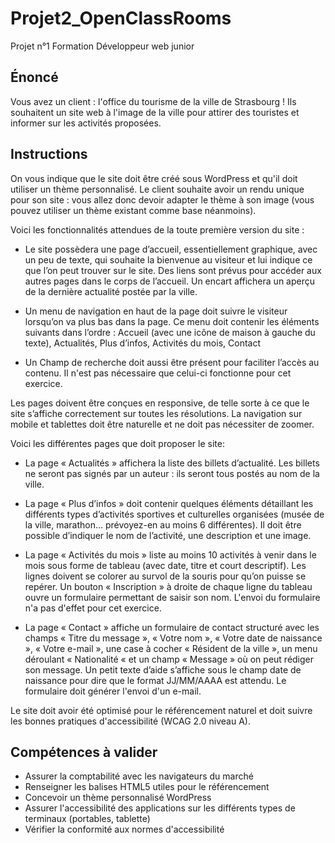# Projet2_OpenClassRooms
Projet n°1 Formation Développeur web junior


## Énoncé
Vous avez un client : l'office du tourisme de la ville de Strasbourg ! Ils souhaitent un site web à l'image de la ville pour attirer des touristes et informer sur les activités proposées.


## Instructions
On vous indique que le site doit être créé sous WordPress et qu'il doit utiliser un thème personnalisé. Le client souhaite avoir un rendu unique pour son site : vous allez donc devoir adapter le thème à son image (vous pouvez utiliser un thème existant comme base néanmoins).

Voici les fonctionnalités attendues de la toute première version du site :

* Le site possèdera une page d’accueil, essentiellement graphique, avec un peu de texte, qui souhaite la bienvenue au visiteur et lui indique ce que l’on peut trouver sur le site. Des liens sont prévus pour accéder aux autres pages dans le corps de l’accueil. Un encart affichera un aperçu de la dernière actualité postée par la ville.

* Un menu de navigation en haut de la page doit suivre le visiteur lorsqu’on va plus bas dans la page. Ce menu doit contenir les éléments suivants dans l’ordre : Accueil (avec une icône de maison à gauche du texte),  Actualités, Plus d’infos, Activités du mois, Contact

* Un Champ de recherche doit aussi être présent pour faciliter l’accès au contenu. Il n'est pas nécessaire que celui-ci fonctionne pour cet exercice.

Les pages doivent être conçues en responsive, de telle sorte à ce que le site s’affiche correctement sur toutes les résolutions. La navigation sur mobile et tablettes doit être naturelle et ne doit pas nécessiter de zoomer.

Voici les différentes pages que doit proposer le site:

* La page « Actualités » affichera la liste des billets d’actualité. Les billets ne seront pas signés par un auteur : ils seront tous postés au nom de la ville.

* La page « Plus d’infos »  doit contenir quelques éléments détaillant les différents types d’activités sportives et culturelles organisées (musée de la ville, marathon… prévoyez-en au moins 6 différentes). Il doit être possible d’indiquer le nom de l’activité, une description et une image.

* La page « Activités du mois » liste au moins 10 activités à venir dans le mois sous forme de tableau (avec date, titre et court descriptif). Les lignes doivent se colorer au survol de la souris pour qu’on puisse se repérer. Un bouton « Inscription » à droite de chaque ligne du tableau ouvre un formulaire permettant de saisir son nom.  L'envoi du formulaire n'a pas d'effet pour cet exercice.

* La page « Contact » affiche un formulaire de contact structuré avec les champs « Titre du message », « Votre nom », « Votre date de naissance », « Votre e-mail », une case à cocher « Résident de la ville », un menu déroulant « Nationalité « et un champ « Message » où on peut rédiger son message. Un petit texte d’aide s’affiche sous le champ date de naissance pour dire que le format JJ/MM/AAAA est attendu. Le formulaire doit générer l'envoi d'un e-mail.

Le site doit avoir été optimisé pour le référencement naturel et doit suivre les bonnes pratiques d'accessibilité (WCAG 2.0 niveau A).


## Compétences à valider
* Assurer la comptabilité avec les navigateurs du marché
* Renseigner les balises HTML5 utiles pour le référencement
* Concevoir un thème personnalisé WordPress
* Assurer l'accessibilité des applications sur les différents types de terminaux (portables, tablette)
* Vérifier la conformité aux normes d'accessibilité
